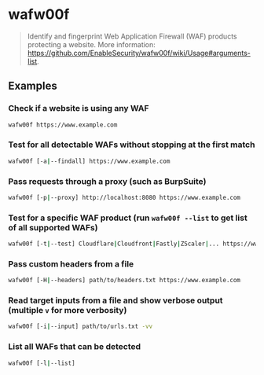 # wafw00f

> Identify and fingerprint Web Application Firewall (WAF) products protecting a website. More information: <https://github.com/EnableSecurity/wafw00f/wiki/Usage#arguments-list>.

## Examples

### Check if a website is using any WAF

```bash
wafw00f https://www.example.com
```

### Test for all detectable WAFs without stopping at the first match

```bash
wafw00f [-a|--findall] https://www.example.com
```

### Pass requests through a proxy (such as BurpSuite)

```bash
wafw00f [-p|--proxy] http://localhost:8080 https://www.example.com
```

### Test for a specific WAF product (run `wafw00f --list` to get list of all supported WAFs)

```bash
wafw00f [-t|--test] Cloudflare|Cloudfront|Fastly|ZScaler|... https://www.example.com
```

### Pass custom headers from a file

```bash
wafw00f [-H|--headers] path/to/headers.txt https://www.example.com
```

### Read target inputs from a file and show verbose output (multiple `v` for more verbosity)

```bash
wafw00f [-i|--input] path/to/urls.txt -vv
```

### List all WAFs that can be detected

```bash
wafw00f [-l|--list]
```
